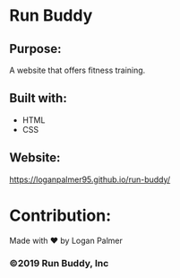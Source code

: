 # Run Buddy

## Purpose:
A website that offers fitness training.

## Built with:
* HTML
* CSS

## Website:
https://loganpalmer95.github.io/run-buddy/

# Contribution:
Made with ❤️ by Logan Palmer

### &copy;2019 Run Buddy, Inc
